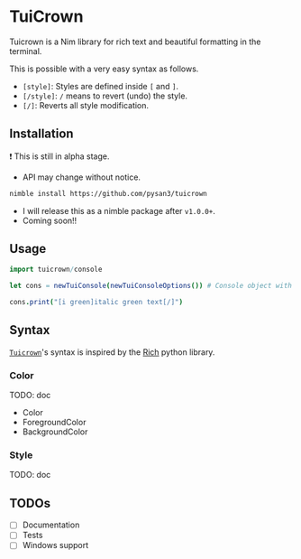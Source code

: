 # TuiCrown

Tuicrown is a Nim library for rich text and beautiful formatting in the terminal.

This is possible with a very easy syntax as follows.

- `[style]`: Styles are defined inside `[` and `]`.
- `[/style]`: `/` means to revert (undo) the style.
- `[/]`: Reverts all style modification.

## Installation

❗ This is still in alpha stage.

- API may change without notice.

```bash
nimble install https://github.com/pysan3/tuicrown
```

- I will release this as a nimble package after `v1.0.0+`.
- Coming soon!!

## Usage

```nim
import tuicrown/console

let cons = newTuiConsole(newTuiConsoleOptions()) # Console object with default options

cons.print("[i green]italic green text[/]")
```

## Syntax

[`Tuicrown`](https://github.com/pysan3/tuicrown)'s syntax is inspired by the [Rich](https://github.com/Textualize/rich) python library.

### Color

TODO: doc

- Color
- ForegroundColor
- BackgroundColor

### Style

TODO: doc

## TODOs

- [ ] Documentation
- [ ] Tests
- [ ] Windows support
